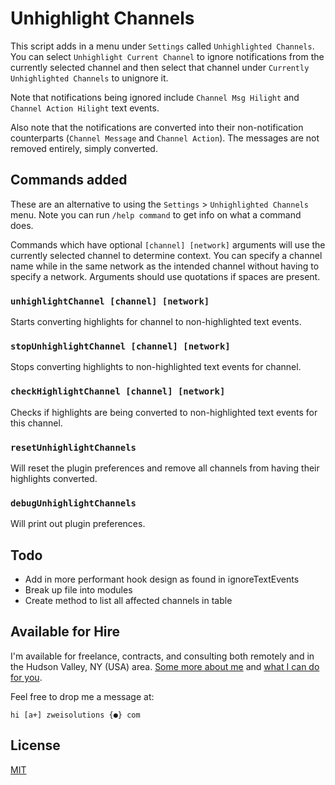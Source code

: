 # Unhighlight Channels

This script adds in a menu under `Settings` called `Unhighlighted Channels`. You can select `Unhighlight Current Channel` to ignore notifications from the currently selected channel and then select that channel under `Currently Unhighlighted Channels` to unignore it.

Note that notifications being ignored include `Channel Msg Hilight` and `Channel Action Hilight` text events.

Also note that the notifications are converted into their non-notification counterparts (`Channel Message` and `Channel Action`). The messages are not removed entirely, simply converted.

## Commands added

These are an alternative to using the `Settings` > `Unhighlighted Channels` menu. Note you can run `/help command` to get info on what a command does.

Commands which have optional `[channel] [network]` arguments will use the currently selected channel to determine context. You can specify a channel name while in the same network as the intended channel without having to specify a network. Arguments should use quotations if spaces are present.

### `unhighlightChannel [channel] [network]`

Starts converting highlights for channel to non-highlighted text events.

### `stopUnhighlightChannel [channel] [network]`

Stops converting highlights to non-highlighted text events for channel.

### `checkHighlightChannel [channel] [network]`

Checks if highlights are being converted to non-highlighted text events for this channel.

### `resetUnhighlightChannels`

Will reset the plugin preferences and remove all channels from having their highlights converted.

### `debugUnhighlightChannels`

Will print out plugin preferences.

## Todo

-   Add in more performant hook design as found in ignoreTextEvents
-   Break up file into modules
-   Create method to list all affected channels in table

## Available for Hire

I'm available for freelance, contracts, and consulting both remotely and in the Hudson Valley, NY (USA) area. [Some more about me](https://www.zweisolutions.com/about.html) and [what I can do for you](https://www.zweisolutions.com/services.html).

Feel free to drop me a message at:

```
hi [a+] zweisolutions {●} com
```

## License

[MIT](../LICENSE)
